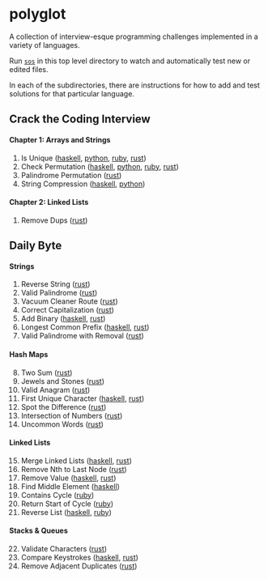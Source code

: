 # polyglot

A collection of interview-esque programming challenges implemented in a variety
of languages.

Run [`sos`](https://github.com/schell/steeloverseer) in this top level directory
to watch and automatically test new or edited files.

In each of the subdirectories, there are instructions for how to add and test
solutions for that particular language.

## Crack the Coding Interview

#### Chapter 1: Arrays and Strings
1. Is Unique
  ([haskell](./haskell/src/CTCI/Chapter1/IsUnique.hs),
  [python](./python/chapter_1/is_unique.py),
  [ruby](./ruby/ctci/chapter_1/is_unique.rb),
  [rust](./rust/src/ctci/chapter1/is_unique.rs))
2. Check Permutation
  ([haskell](./haskell/src/CTCI/Chapter1/CheckPermutation.hs),
  [python](./python/chapter_1/check_permutation.py),
  [ruby](./ruby/ctci/chapter_1/check_permutation.rb),
  [rust](./rust/src/ctci/chapter1/check_permutation.rs))
4. Palindrome Permutation
  ([rust](./rust/src/ctci/chapter1/palindrome_permutation.rs))
6. String Compression
  ([haskell](./haskell/src/CTCI/Chapter1/StringCompression.hs),
   [python](./python/chapter_1/string_compression.py))

#### Chapter 2: Linked Lists
1. Remove Dups ([rust](./rust/src/ctci/chapter2/remove_dups.rs))

## Daily Byte

#### Strings
1. Reverse String ([rust](./rust/src/dailybyte/reverse_string.rs))
2. Valid Palindrome ([rust](./rust/src/dailybyte/valid_palindrome.rs))
3. Vacuum Cleaner Route ([rust](./rust/src/dailybyte/vacuum_route.rs))
4. Correct Capitalization ([rust](./rust/src/dailybyte/correct_capitalization.rs))
5. Add Binary
  ([haskell](./haskell/src/DailyByte/AddBinary.hs),
   [rust](./rust/src/dailybyte/add_binary.rs))
6. Longest Common Prefix
  ([haskell](./haskell/src/DailyByte/CommonPrefix.hs),
   [rust](./rust/src/dailybyte/prefix.rs))
7. Valid Palindrome with Removal ([rust](./rust/src/dailybyte/removal_palindrome.rs))

#### Hash Maps
8. Two Sum ([rust](./rust/src/dailybyte/two_sum.rs))
9. Jewels and Stones ([rust](./rust/src/dailybyte/jewels_and_stones.rs))
10. Valid Anagram ([rust](./rust/src/dailybyte/valid_anagram.rs))
11. First Unique Character
  ([haskell](./haskell/src/DailyByte/FirstUnique.hs),
   [rust](./rust/src/dailybyte/first_unique_char.rs))
12. Spot the Difference ([rust](./rust/src/dailybyte/spot_diff.rs))
13. Intersection of Numbers ([rust](./rust/src/dailybyte/intersection.rs))
14. Uncommon Words ([rust](./rust/src/dailybyte/uncommon_words.rs))

#### Linked Lists
15. Merge Linked Lists
  ([haskell](./haskell/src/DailyByte/MergeLists.hs),
   [rust](./rust/src/dailybyte/merge_linked_lists.rs))
16. Remove Nth to Last Node
  ([rust](./rust/src/dailybyte/remove_rev.rs))
17. Remove Value
  ([haskell](./haskell/src/DailyByte/RemoveValue.hs),
   [rust](./rust/src/dailybyte/remove_val.rs))
18. Find Middle Element
  ([haskell](./haskell/src/DailyByte/FindMiddleElement.hs))
19. Contains Cycle
  ([ruby](./ruby/dailybyte/contains_cycle.rb))
20. Return Start of Cycle
  ([ruby](./ruby/dailybyte/start_cycle.rb))
21. Reverse List
  ([haskell](./haskell/src/DailyByte/ReverseList.hs),
   [ruby](./ruby/dailybyte/reverse_list.rb))

#### Stacks & Queues
22. Validate Characters
  ([rust](./rust/src/dailybyte/validate_chars.rs))
23. Compare Keystrokes
  ([haskell](./haskell/src/DailyByte/CompareKeystrokes.hs),
   [rust](./rust/src/dailybyte/compare_keystrokes.rs))
24. Remove Adjacent Duplicates
  ([rust](./rust/src/dailybyte/remove_adj_dupes.rs))
